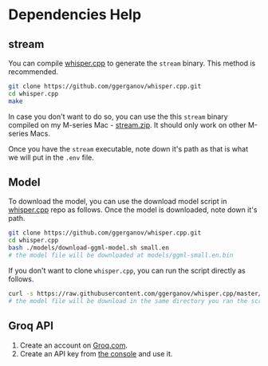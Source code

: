 # Dependencies Help

## stream
<a name="stream"></a>

You can compile [whisper.cpp](https://github.com/ggerganov/whisper.cpp) to generate the `stream` binary. This method is recommended.

```sh
git clone https://github.com/ggerganov/whisper.cpp.git
cd whisper.cpp
make
```

In case you don't want to do so, you can use the this `stream` binary compiled on my M-series Mac - [stream.zip](https://github.com/user-attachments/files/16532796/stream.zip). It should only work on other M-series Macs.

Once you have the `stream` executable, note down it's path as that is what we will put in the `.env` file.


## Model
<a name="model"></a>

To download the model, you can use the download model script in [whisper.cpp](https://github.com/ggerganov/whisper.cpp) repo as follows.
Once the model is downloaded, note down it's path.

```sh
git clone https://github.com/ggerganov/whisper.cpp.git
cd whisper.cpp
bash ./models/download-ggml-model.sh small.en
# the model file will be downloaded at models/ggml-small.en.bin
```

If you don't want to clone `whisper.cpp`, you can run the script directly as follows.

```sh
curl -s https://raw.githubusercontent.com/ggerganov/whisper.cpp/master/models/download-ggml-model.sh | bash -s -- small.en
# the model file will be download in the same directory you ran the script from
```


## Groq API
<a name="groq"></a>

1. Create an account on [Groq.com](https://groq.com/).
2. Create an API key from [the console](https://console.groq.com/keys) and use it.
